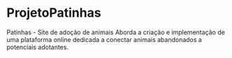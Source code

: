 # ProjetoPatinhas
  Patinhas - Site de adoção de animais  Aborda a criação e implementação de uma plataforma online dedicada a conectar animais abandonados a potenciais adotantes.
